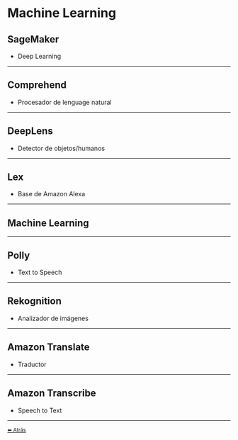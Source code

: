 # Machine Learning

## SageMaker
* Deep Learning
---

## Comprehend
* Procesador de lenguage natural
---

## DeepLens
* Detector de objetos/humanos
---

## Lex
* Base de Amazon Alexa
---

## Machine Learning
---

## Polly
* Text to Speech
---

## Rekognition
* Analizador de imágenes
---

## Amazon Translate
* Traductor
---

## Amazon Transcribe
* Speech to Text
---

[<small>⬅ Atrás</small>](./../index.md)